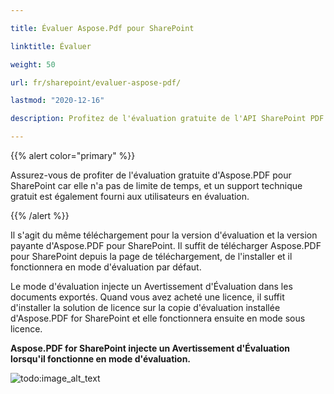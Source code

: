 ```yaml
---

title: Évaluer Aspose.Pdf pour SharePoint

linktitle: Évaluer

weight: 50

url: fr/sharepoint/evaluer-aspose-pdf/

lastmod: "2020-12-16"

description: Profitez de l'évaluation gratuite de l'API SharePoint PDF d'Aspose car elle n'a pas de limite de temps, et un support technique gratuit est également fourni aux utilisateurs en évaluation.

---
```




{{% alert color="primary" %}}



Assurez-vous de profiter de l'évaluation gratuite d'Aspose.PDF pour SharePoint car elle n'a pas de limite de temps, et un support technique gratuit est également fourni aux utilisateurs en évaluation.



{{% /alert %}}



Il s'agit du même téléchargement pour la version d'évaluation et la version payante d'Aspose.PDF pour SharePoint. Il suffit de télécharger Aspose.PDF pour SharePoint depuis la page de téléchargement, de l'installer et il fonctionnera en mode d'évaluation par défaut.



Le mode d'évaluation injecte un Avertissement d'Évaluation dans les documents exportés. Quand vous avez acheté une licence, il suffit d'installer la solution de licence sur la copie d'évaluation installée d'Aspose.PDF for SharePoint et elle fonctionnera ensuite en mode sous licence.

**Aspose.PDF for SharePoint injecte un Avertissement d'Évaluation lorsqu'il fonctionne en mode d'évaluation.**

![todo:image_alt_text](evaluate-aspose-pdf_1.png)